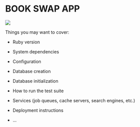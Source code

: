 # BOOK SWAP APP

![](https://github.com/TatianaPan/book-swap-app/workflows/CI/badge.svg)

Things you may want to cover:

* Ruby version

* System dependencies

* Configuration

* Database creation

* Database initialization

* How to run the test suite

* Services (job queues, cache servers, search engines, etc.)

* Deployment instructions

* ...
